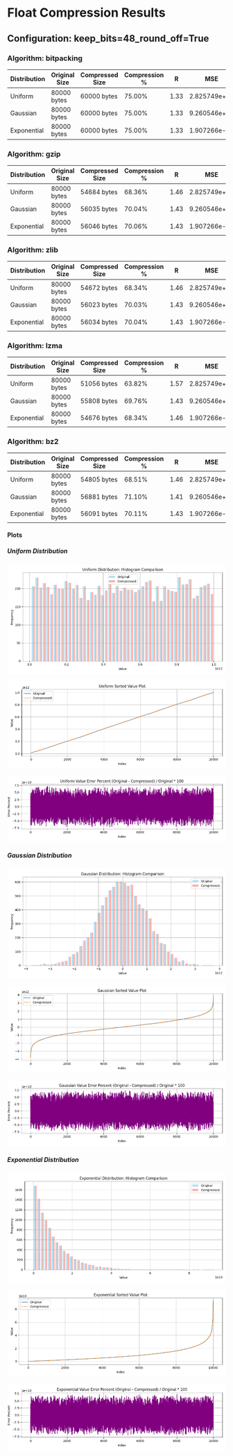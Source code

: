 # Float Compression Results

## Configuration: keep_bits=48_round_off=True

### Algorithm: bitpacking

| Distribution | Original Size | Compressed Size | Compression % | R | MSE |
| ------------ | ------------- | --------------- | ------------- | --- | --- |
| Uniform | 80000 bytes | 60000 bytes | 75.00% | 1.33 | 2.825749e+00 |
| Gaussian | 80000 bytes | 60000 bytes | 75.00% | 1.33 | 9.260546e+00 |
| Exponential | 80000 bytes | 60000 bytes | 75.00% | 1.33 | 1.907266e-03 |

### Algorithm: gzip

| Distribution | Original Size | Compressed Size | Compression % | R | MSE |
| ------------ | ------------- | --------------- | ------------- | --- | --- |
| Uniform | 80000 bytes | 54684 bytes | 68.36% | 1.46 | 2.825749e+00 |
| Gaussian | 80000 bytes | 56035 bytes | 70.04% | 1.43 | 9.260546e+00 |
| Exponential | 80000 bytes | 56046 bytes | 70.06% | 1.43 | 1.907266e-03 |

### Algorithm: zlib

| Distribution | Original Size | Compressed Size | Compression % | R | MSE |
| ------------ | ------------- | --------------- | ------------- | --- | --- |
| Uniform | 80000 bytes | 54672 bytes | 68.34% | 1.46 | 2.825749e+00 |
| Gaussian | 80000 bytes | 56023 bytes | 70.03% | 1.43 | 9.260546e+00 |
| Exponential | 80000 bytes | 56034 bytes | 70.04% | 1.43 | 1.907266e-03 |

### Algorithm: lzma

| Distribution | Original Size | Compressed Size | Compression % | R | MSE |
| ------------ | ------------- | --------------- | ------------- | --- | --- |
| Uniform | 80000 bytes | 51056 bytes | 63.82% | 1.57 | 2.825749e+00 |
| Gaussian | 80000 bytes | 55808 bytes | 69.76% | 1.43 | 9.260546e+00 |
| Exponential | 80000 bytes | 54676 bytes | 68.34% | 1.46 | 1.907266e-03 |

### Algorithm: bz2

| Distribution | Original Size | Compressed Size | Compression % | R | MSE |
| ------------ | ------------- | --------------- | ------------- | --- | --- |
| Uniform | 80000 bytes | 54805 bytes | 68.51% | 1.46 | 2.825749e+00 |
| Gaussian | 80000 bytes | 56881 bytes | 71.10% | 1.41 | 9.260546e+00 |
| Exponential | 80000 bytes | 56091 bytes | 70.11% | 1.43 | 1.907266e-03 |

#### Plots

##### Uniform Distribution

![uniform Histogram](../plots/uniform_histogram_comparison.png)

![uniform Sorted Plot](../plots/uniform_sorted_plot.png)

![uniform Error Plot](../plots/uniform_error_percent_plot.png)

##### Gaussian Distribution

![gaussian Histogram](../plots/gaussian_histogram_comparison.png)

![gaussian Sorted Plot](../plots/gaussian_sorted_plot.png)

![gaussian Error Plot](../plots/gaussian_error_percent_plot.png)

##### Exponential Distribution

![exponential Histogram](../plots/exponential_histogram_comparison.png)

![exponential Sorted Plot](../plots/exponential_sorted_plot.png)

![exponential Error Plot](../plots/exponential_error_percent_plot.png)

